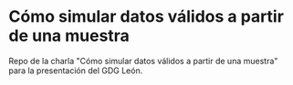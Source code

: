 # Cómo simular datos válidos a partir de una muestra
Repo de la charla "Cómo simular datos válidos a partir de una muestra" para la presentación del GDG León.

